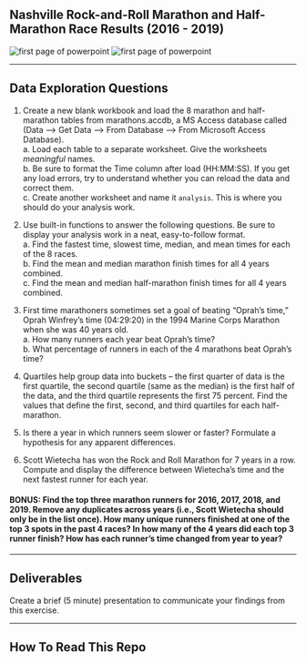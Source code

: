 ## Nashville Rock-and-Roll Marathon and Half-Marathon Race Results (2016 - 2019)

![first page of powerpoint](../main/images/marathon2.jpeg)
![first page of powerpoint](../main/images/marathon1.png)

---------------------------------------------------------
## Data Exploration Questions

1. Create a new blank workbook and load the 8 marathon and half-marathon tables from marathons.accdb, a MS Access database called (Data --> Get Data --> From Database --> From Microsoft Access Database).  
    a. Load each table to a separate worksheet. Give the worksheets *_meaningful_* names.  
    b. Be sure to format the Time column after load (HH:MM:SS). If you get any load errors, try to understand whether you can reload the data and correct them.  
    c. Create another worksheet and name it `analysis`. This is where you should do your analysis work.  

2. Use built-in functions to answer the following questions. Be sure to display your analysis work in a neat, easy-to-follow format.    
    a. Find the fastest time, slowest time, median, and mean times for each of the 8 races.  
    b. Find the mean and median marathon finish times for all 4 years combined.  
    c. Find the mean and median half-marathon finish times for all 4 years combined.  

3. First time marathoners sometimes set a goal of beating “Oprah’s time,” Oprah Winfrey’s time (04:29:20) in the 1994 Marine Corps Marathon when she was 40 years old.  
        a. How many runners each year beat Oprah’s time?  
        b. What percentage of runners in each of the 4 marathons beat Oprah’s time?  

4. Quartiles help group data into buckets – the first quarter of data is the first quartile, the second quartile (same as the median) is the first half of the data, and the third quartile represents the first 75 percent. Find the values that define the first, second, and third quartiles for each half-marathon. 

5. Is there a year in which runners seem slower or faster? Formulate a hypothesis for any apparent differences.

6. Scott Wietecha has won the Rock and Roll Marathon for 7 years in a row. Compute and display the difference between Wietecha’s time and the next fastest runner for each year.

#### BONUS: Find the top three marathon runners for 2016, 2017, 2018, and 2019. Remove any duplicates across years (i.e., Scott Wietecha should only be in the list once). How many unique runners finished at one of the top 3 spots in the past 4 races? In how many of the 4 years did each top 3 runner finish? How has each runner’s time changed from year to year?

---------------------------------------------------------
## Deliverables

Create a brief (5 minute) presentation to communicate your findings from this exercise.

---------------------------------------------------------
## How To Read This Repo




